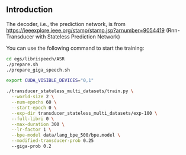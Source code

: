 ## Introduction

The decoder, i.e., the prediction network, is from
https://ieeexplore.ieee.org/stamp/stamp.jsp?arnumber=9054419
(Rnn-Transducer with Stateless Prediction Network)

You can use the following command to start the training:

```bash
cd egs/librispeech/ASR
./prepare.sh
./prepare_giga_speech.sh

export CUDA_VISIBLE_DEVICES="0,1"

./transducer_stateless_multi_datasets/train.py \
  --world-size 2 \
  --num-epochs 60 \
  --start-epoch 0 \
  --exp-dir transducer_stateless_multi_datasets/exp-100 \
  --full-libri 0 \
  --max-duration 300 \
  --lr-factor 1 \
  --bpe-model data/lang_bpe_500/bpe.model \
  --modified-transducer-prob 0.25
  --giga-prob 0.2
```
